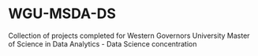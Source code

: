 # WGU-MSDA-DS
Collection of projects completed for Western Governors University Master of Science in Data Analytics - Data Science concentration

